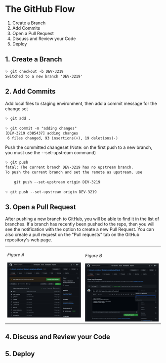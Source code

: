 

# The GitHub Flow

1. Create a Branch
2. Add Commits
3. Open a Pull Request
4. Discuss and Review your Code
5. Deploy




## 1. Create a Branch

```
✨ git checkout -b DEV-3219    
Switched to a new branch 'DEV-3219'
```

## 2. Add Commits

Add local files to staging environment, then add a commit message for the change set
```
✨ git add .

✨ git commit -m "adding changes"
[DEV-3219 d385437] adding changes
 6 files changed, 93 insertions(+), 19 deletions(-)
```


Push the committed changeset (Note: on the first push to a new branch, you must use the --set-upstream command)
```
✨ git push
fatal: The current branch DEV-3219 has no upstream branch.
To push the current branch and set the remote as upstream, use

    git push --set-upstream origin DEV-3219

✨ git push --set-upstream origin DEV-3219
```

## 3. Open a Pull Request

After pushing a new branch to GitHub, you will be able to find it in the list of branches. If a branch has recently been pushed to the repo, then you will see the notification with the option to create a new Pull Request. You can also create a pull request on the "Pull requests" tab on the GitHub repository's web page.

<table>
    <tr>
        <td>
            <i>Figure A</i>
            <br /><br />
            <img src="images/repo-recent-push.png" width="100%%" height="auto" />
        </td>
        <td>    
            <br />        
            <i>Figure B</i>
            <br /><br />
            <img src="images/create-pr.png" width="100%" height="auto" />
        </td>
    </tr>
</table>


## 4. Discuss and Review your Code


## 5. Deploy



